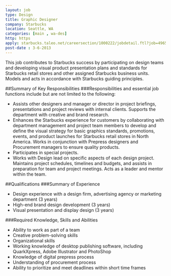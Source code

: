```yaml
---
layout: job
type: Design
title: Graphic Designer
company: Starbucks
location: Seattle, WA
categories: [main , wa-des]
http: https
apply: starbucks.taleo.net/careersection/1000222/jobdetail.ftl?job=496517
post-date : 3-6-2013
---
```


This job contributes to Starbucks success by participating on design teams and developing visual product presentation plans and standards for Starbucks retail stores and other assigned Starbucks business units. Models and acts in accordance with Starbucks guiding principles.

##Summary of Key Responsibilities
###Responsibilities and essential job functions include but are not limited to the following:
* Assists other designers and manager or director in project briefings, presentations and project reviews with internal clients. Supports the department with creative and brand research.
* Enhances the Starbucks experience for customers by collaborating with department management and project team members to develop and define the visual strategy for basic graphics standards, promotions, events, and product launches for Starbucks retail stores in North America. Works in conjunction with Prepress designers and Procurement managers to ensure quality products.
* Participates in special projects.
* Works with Design lead on specific aspects of each design project. Maintains project schedules, timelines and budgets, and assists in preparation for team and project meetings. Acts as a leader and mentor within the team.

##Qualifications
###Summary of Experience
* Design experience with a design firm, advertising agency or marketing department (3 years)
* High-end brand design development (3 years)
* Visual presentation and display design (3 years)

###Required Knowledge, Skills and Abilities
* Ability to work as part of a team
* Creative problem-solving skills
* Organizational skills
* Working knowledge of desktop publishing software, including QuarkXpress, Adobe Illustrator and PhotoShop
* Knowledge of digital prepress process
* Understanding of procurement process
* Ability to prioritize and meet deadlines within short time frames
